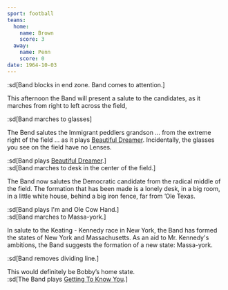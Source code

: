 ```yaml
---
sport: football
teams:
  home:
    name: Brown
    score: 3
  away:
    name: Penn
    score: 0
date: 1964-10-03
---
```


:sd[Band blocks in end zone. Band comes to attention.]

This afternoon the Band will present a salute to the candidates, as it marches from right to left across the field,

:sd[Band marches to glasses]

The Bend salutes the Immigrant peddlers grandson … from the extreme right of the field … as it plays <u>Beautiful Dreamer</u>. Incidentally, the glasses you see on the field have no Lenses.

:sd[Band plays <u>Beautiful Dreamer</u>.]\
:sd[Band marches to desk in the center of the field.]

The Band now salutes the Democratic candidate from the radical middle of the field. The formation that has been made is a lonely desk, in a big room, in a little white house, behind a big iron fence, far from ’Ole Texas.

:sd[Band plays I'm and Ole Cow Hand.]\
:sd[Band marches to Massa-york.]

In salute to the Keating - Kennedy race in New York, the Band has formed the states of New York and Massachusetts. As an aid to Mr. Kennedy's ambitions, the Band suggests the formation of a new state: Massa-york.

:sd[Band removes dividing line.]

This would definitely be Bobby’s home state.\
:sd[The Band plays <u>Getting To Know You</u>.]
